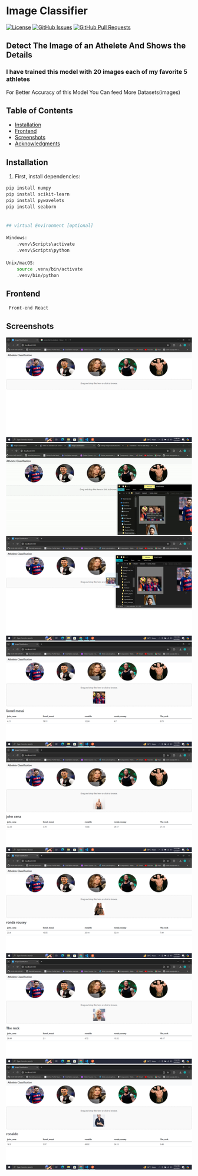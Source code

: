 # Image Classifier

[![License](https://img.shields.io/badge/license-MIT-blue.svg)](https://opensource.org/licenses/MIT)
[![GitHub Issues](https://img.shields.io/github/issues/GlitchAyub/ImageClassification.svg)](https://github.com/GlitchAyub/ImageClassification/issues)
[![GitHub Pull Requests](https://img.shields.io/github/issues-pr/GlitchAyub/ImageClassification.svg)](https://github.com/GlitchAyub/ImageClassification/pulls)

## Detect The Image of an Athelete And Shows the Details 

### I have trained this model with 20 images each of my favorite 5 athletes
For Better Accuracy of this Model You Can feed More Datasets(images)

## Table of Contents

- [Installation](#installation)
- [Frontend](#frontend)
- [Screenshots](#screenshots)
- [Acknowledgments](#acknowledgments)

## Installation

1. First, install dependencies:

```bash
pip install numpy
pip install scikit-learn
pip install pywavelets
pip install seaborn


## virtual Environment [optional]

Windows:
    .venv\Scripts\activate
    .venv\Scripts\python

Unix/macOS:
    source .venv/bin/activate
    .venv/bin/python
```

## Frontend
```bash
 Front-end React
```
## Screenshots

![Png](./screenshots/Screenshot1.png)
![Gif](./screenshots/git.gif)
![Png](./screenshots/Screenshot3.png)![Png](./screenshots/Screenshot4.png)![Png](./screenshots/Screenshot5.png)![Png](./screenshots/Screenshot6.png)![Png](./screenshots/Screenshot7.png)![Png](./screenshots/Screenshot8.png)



